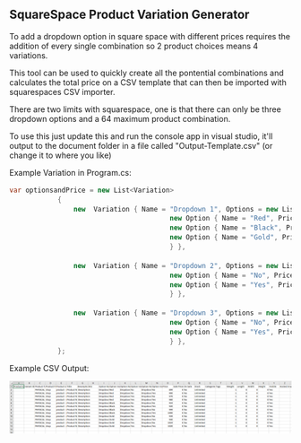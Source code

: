 ## SquareSpace Product Variation Generator

To add a dropdown option in square space with different prices requires the addition of every single combination so 2 product choices means 4 variations.

This tool can be used to quickly create all the pontential combinations and calculates the total price on a CSV template that can then be imported with squarespaces CSV importer.

There are two limits with squarespace, one is that there can only be three dropdown options and a 64 maximum product combination.

To use this just update this and run the console app in visual studio, it'll output to the document folder in a file called "Output-Template.csv" (or change it to where you like)

Example Variation in Program.cs:

```csharp
var optionsandPrice = new List<Variation>
			{
				new  Variation { Name = "Dropdown 1", Options = new List<Option> {
										new Option { Name = "Red", Price = 0 },
										new Option { Name = "Black", Price = 20 },
										new Option { Name = "Gold", Price = 40 },
										} },

				new  Variation { Name = "Dropdown 2", Options = new List<Option> {
										new Option { Name = "No", Price = 0 },
										new Option { Name = "Yes", Price = 80 },
										} },

				new  Variation { Name = "Dropdown 3", Options = new List<Option> {
										new Option { Name = "No", Price = 0 },
										new Option { Name = "Yes", Price = 1 },
										} },
			};
```

Example CSV Output:

![Output CSV](Example.PNG "Output CSV")